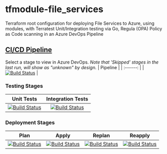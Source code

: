# tfmodule-file_services
Terraform root configuration for deploying File Services to Azure, using modules, with Terratest Unit/Integration testing via Go, Regula (OPA) Policy as Code scanning in an Azure DevOps Pipeline
## [CI/CD Pipeline](https://dev.azure.com/wesleytrust/Terraform/_build?definitionId=67)
Select a stage to view in Azure DevOps. *Note that 'Skipped' stages in the last run, will show as "unknown" by design.*
| Pipeline |
| :------: |
|    [![Build Status](https://dev.azure.com/wesleytrust/Terraform/_apis/build/status/FileServices/SVC-CP%3BENV-P%3B%20tfroot-file_services?repoName=wesley-trust%2Ftfroot-file_services&branchName=main)](https://dev.azure.com/wesleytrust/Terraform/_build/latest?definitionId=67&repoName=wesley-trust%2Ftfroot-file_services&branchName=main)      |
### Testing Stages
| Unit Tests | Integration Tests |
| :--------: | :---------------: |
|    [![Build Status](https://dev.azure.com/wesleytrust/Terraform/_apis/build/status/FileServices/SVC-CP%3BENV-P%3B%20tfroot-file_services?repoName=wesley-trust%2Ftfroot-file_services&branchName=main&stageName=Unit)](https://dev.azure.com/wesleytrust/Terraform/_build/latest?definitionId=67&repoName=wesley-trust%2Ftfroot-file_services&branchName=main)        |          [![Build Status](https://dev.azure.com/wesleytrust/Terraform/_apis/build/status/FileServices/SVC-CP%3BENV-P%3B%20tfroot-file_services?repoName=wesley-trust%2Ftfroot-file_services&branchName=main&stageName=Integration)](https://dev.azure.com/wesleytrust/Terraform/_build/latest?definitionId=67&repoName=wesley-trust%2Ftfroot-file_services&branchName=main)         |
### Deployment Stages
| Plan  | Apply | Replan | Reapply |
| :---: | :---: | :----: | :-----: |
|    [![Build Status](https://dev.azure.com/wesleytrust/Terraform/_apis/build/status/FileServices/SVC-CP%3BENV-P%3B%20tfroot-file_services?repoName=wesley-trust%2Ftfroot-file_services&branchName=main&stageName=Plan)](https://dev.azure.com/wesleytrust/Terraform/_build/latest?definitionId=67&repoName=wesley-trust%2Ftfroot-file_services&branchName=main)   |    [![Build Status](https://dev.azure.com/wesleytrust/Terraform/_apis/build/status/FileServices/SVC-CP%3BENV-P%3B%20tfroot-file_services?repoName=wesley-trust%2Ftfroot-file_services&branchName=main&stageName=Apply)](https://dev.azure.com/wesleytrust/Terraform/_build/latest?definitionId=67&repoName=wesley-trust%2Ftfroot-file_services&branchName=main)   |    [![Build Status](https://dev.azure.com/wesleytrust/Terraform/_apis/build/status/FileServices/SVC-CP%3BENV-P%3B%20tfroot-file_services?repoName=wesley-trust%2Ftfroot-file_services&branchName=main&stageName=RePlan)](https://dev.azure.com/wesleytrust/Terraform/_build/latest?definitionId=67&repoName=wesley-trust%2Ftfroot-file_services&branchName=main)    |     [![Build Status](https://dev.azure.com/wesleytrust/Terraform/_apis/build/status/FileServices/SVC-CP%3BENV-P%3B%20tfroot-file_services?repoName=wesley-trust%2Ftfroot-file_services&branchName=main&stageName=ReApply)](https://dev.azure.com/wesleytrust/Terraform/_build/latest?definitionId=67&repoName=wesley-trust%2Ftfroot-file_services&branchName=main)    |